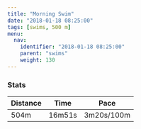 ```yaml
---
title: "Morning Swim"
date: "2018-01-18 08:25:00"
tags: [swims, 500 m]
menu:
  nav:
    identifier: "2018-01-18 08:25:00"
    parent: "swims"
    weight: 130
---
```


### Stats

| Distance | Time | Pace |
|----------|------|------|
|504m|16m51s|3m20s/100m|
